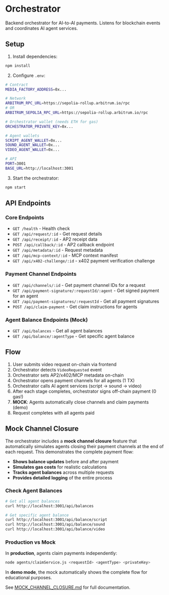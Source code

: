 # Orchestrator

Backend orchestrator for AI-to-AI payments. Listens for blockchain events and coordinates AI agent services.

## Setup

1. Install dependencies:

```bash
npm install
```

2. Configure `.env`:

```bash
# Contract
MEDIA_FACTORY_ADDRESS=0x...

# Network
ARBITRUM_RPC_URL=https://sepolia-rollup.arbitrum.io/rpc
# OR
ARBITRUM_SEPOLIA_RPC_URL=https://sepolia-rollup.arbitrum.io/rpc

# Orchestrator wallet (needs ETH for gas)
ORCHESTRATOR_PRIVATE_KEY=0x...

# Agent wallets
SCRIPT_AGENT_WALLET=0x...
SOUND_AGENT_WALLET=0x...
VIDEO_AGENT_WALLET=0x...

# API
PORT=3001
BASE_URL=http://localhost:3001
```

3. Start the orchestrator:

```bash
npm start
```

## API Endpoints

### Core Endpoints

-   `GET /health` - Health check
-   `GET /api/request/:id` - Get request details
-   `GET /api/receipt/:id` - AP2 receipt data
-   `POST /api/callback/:id` - AP2 callback endpoint
-   `GET /api/metadata/:id` - Request metadata
-   `GET /api/mcp-context/:id` - MCP context manifest
-   `GET /api/x402-challenge/:id` - x402 payment verification challenge

### Payment Channel Endpoints

-   `GET /api/channels/:id` - Get payment channel IDs for a request
-   `GET /api/payment-signature/:requestId/:agent` - Get signed payment for an agent
-   `GET /api/payment-signatures/:requestId` - Get all payment signatures
-   `POST /api/claim-payment` - Get claim instructions for agents

### Agent Balance Endpoints (Mock)

-   `GET /api/balances` - Get all agent balances
-   `GET /api/balance/:agentType` - Get specific agent balance

## Flow

1. User submits video request on-chain via frontend
2. Orchestrator detects `VideoRequested` event
3. Orchestrator sets AP2/x402/MCP metadata on-chain
4. Orchestrator opens payment channels for all agents (1 TX)
5. Orchestrator calls AI agent services (script → sound → video)
6. After each stage completes, orchestrator signs off-chain payment (0 gas!)
7. **MOCK**: Agents automatically close channels and claim payments (demo)
8. Request completes with all agents paid

## Mock Channel Closure

The orchestrator includes a **mock channel closure** feature that automatically simulates agents closing their payment channels at the end of each request. This demonstrates the complete payment flow:

-   **Shows balance updates** before and after payment
-   **Simulates gas costs** for realistic calculations
-   **Tracks agent balances** across multiple requests
-   **Provides detailed logging** of the entire process

### Check Agent Balances

```bash
# Get all agent balances
curl http://localhost:3001/api/balances

# Get specific agent balance
curl http://localhost:3001/api/balance/script
curl http://localhost:3001/api/balance/sound
curl http://localhost:3001/api/balance/video
```

### Production vs Mock

In **production**, agents claim payments independently:

```bash
node agents/claimService.js <requestId> <agentType> <privateKey>
```

In **demo mode**, the mock automatically shows the complete flow for educational purposes.

See [MOCK_CHANNEL_CLOSURE.md](./MOCK_CHANNEL_CLOSURE.md) for full documentation.
